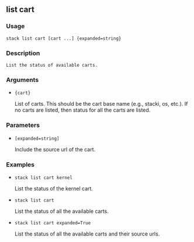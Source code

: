 ## list cart

### Usage

`stack list cart [cart ...] {expanded=string}`

### Description


	List the status of available carts.
	
	

### Arguments

* `{cart}`

   List of carts. This should be the cart base name (e.g., stacki, os,
	etc.). If no carts are listed, then status for all the carts are
	listed.


### Parameters
* `[expanded=string]`

   Include the source url of the cart.

### Examples

* `stack list cart kernel`

   List the status of the kernel cart.

* `stack list cart`

   List the status of all the available carts.

* `stack list cart expanded=True`

   List the status of all the available carts and their source urls.



